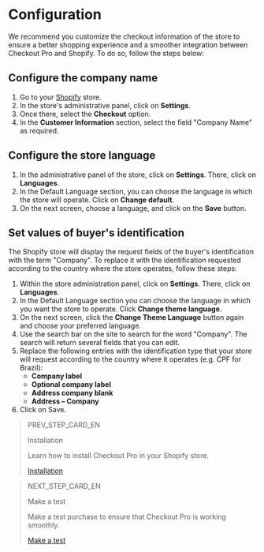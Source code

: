 # Configuration

We recommend you customize the checkout information of the store to ensure a better shopping experience and a smoother integration between Checkout Pro and Shopify. To do so, follow the steps below:

## Configure the company name 

1. Go to your [Shopify](https://accounts.shopify.com/store-login) store.
2. In the store's administrative panel, click on **Settings**.
3. Once there, select the **Checkout** option.
4. In the **Customer Information** section, select the field "Company Name" as required.

## Configure the store language 

1. In the administrative panel of the store, click on **Settings**. There, click on **Languages**.
2. In the Default Language section, you can choose the language in which the store will operate. Click on **Change default**.
3. On the next screen, choose a language, and click on the **Save** button.

## Set values of buyer's identification

The Shopify store will display the request fields of the buyer's identification with the term "Company". To replace it with the identification requested according to the country where the store operates, follow these steps:

1. Within the store administration panel, click on **Settings**. There, click on **Languages**.
2. In the Default Language section you can choose the language in which you want the store to operate. Click **Change theme language**.
3. On the next screen, click the **Change Theme Language** button again and choose your preferred language.
4. Use the search bar on the site to search for the word "Company". The search will return several fields that you can edit.
5. Replace the following entries with the identification type that your store will request according to the country where it operates (e.g. CPF for Brazil):
    * **Company label**
    * **Optional company label**
    * **Address company blank**
    * **Address – Company**
6. Click on Save.


> PREV_STEP_CARD_EN
>
> Installation
>
> Learn how to install Checkout Pro in your Shopify store.
>
> [Installation](/developers/en/docs/shopify/checkout-pro-ppp/installation)

> NEXT_STEP_CARD_EN
>
> Make a test
>
> Make a test purchase to ensure that Checkout Pro is working smoothly.
>
> [Make a test](/developers/en/docs/shopify/checkout-pro-ppp/integration-test)
